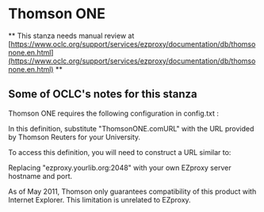 # Thomson ONE
** This stanza needs manual review at [https://www.oclc.org/support/services/ezproxy/documentation/db/thomsonone.en.html](https://www.oclc.org/support/services/ezproxy/documentation/db/thomsonone.en.html) **

## Some of OCLC's notes for this stanza

Thomson ONE requires the following configuration in config.txt :

In this definition, substitute "ThomsonONE.comURL" with the URL provided by Thomson Reuters for your University.

To access this definition, you will need to construct a URL similar to:

Replacing "ezproxy.yourlib.org:2048" with your own EZproxy server hostname and port.

As of May 2011, Thomson only guarantees compatibility of this product with Internet Explorer. This limitation is unrelated to EZproxy.
